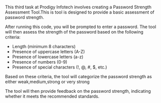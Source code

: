 This third task at Prodigy Infotech involves creating a Password Strength Assessment Tool.This is tool is designed to provide a basic assessment of password strength.

After running this code, you will be prompted to enter a password. The tool will then assess the strength of the password based on the following criteria:
- Length (minimum 8 characters)
- Presence of uppercase letters (A-Z)
- Presence of lowercase letters (a-z)
- Presence of numbers (0-9)
- Presence of special characters (!, @, #, $, etc.)

Based on these criteria, the tool will categorize the password strength as either weak,medium,strong or very strong

The tool will then provide feedback on the password strength, indicating whether it meets the recommended standards.

